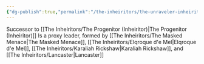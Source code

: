 ```yaml
---
{"dg-publish":true,"permalink":"/the-inheiritors/the-unraveler-inheiritor/"}
---
```


Successor to [[The Inheiritors/The Progenitor (Inheiritor)\|The Progenitor (Inheiritor)]]
Is a proxy leader, formed by [[The Inheiritors/The Masked Menace\|The Masked Menace]], [[The Inheiritors/Elqroque d'e Mel\|Elqroque d'e Mel]], [[The Inheiritors/Karaliah Rickshaw\|Karaliah Rickshaw]], and [[The Inheiritors/Lancaster\|Lancaster]]